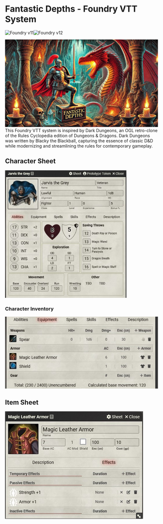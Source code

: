 # Fantastic Depths - Foundry VTT System

![Foundry v11](https://img.shields.io/badge/foundry-v11-green)![Foundry v12](https://img.shields.io/badge/foundry-v12-green)

![image info](./assets/cover.webp)
This Foundry VTT system is inspired by Dark Dungeons, an OGL retro-clone of the Rules Cyclopedia edition of Dungeons & Dragons. Dark Dungeons was written by Blacky the Blackball, capturing the essence of classic D&D while modernizing and streamlining the rules for contemporary gameplay.

## Character Sheet
![abilities](./assets/img/charsheet1.jpg)
### Character Inventory
![inventory](./assets/img/charsheet2.jpg)

## Item Sheet
![effects](./assets/img/itemeffects1.jpg)